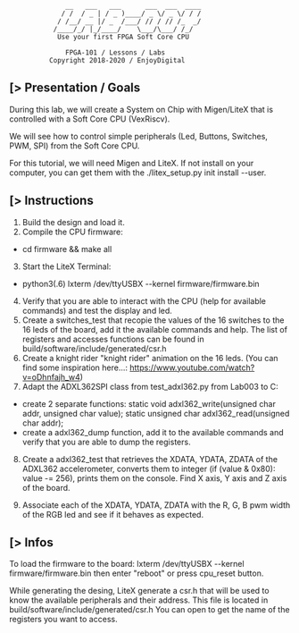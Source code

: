
                  __   ___   ___      ___  ___  ____
                 / /  / _ | / _ )____/ _ \/ _ \/ / /
                / /__/ __ |/ _  /___/ // / // /_  _/
               /____/_/ |_/____/    \___/\___/ /_/
                Use your first FPGA Soft Core CPU

                  FPGA-101 / Lessons / Labs
              Copyright 2018-2020 / EnjoyDigital

[> Presentation / Goals
-----------------------
During this lab, we will create a System on Chip with Migen/LiteX that is
controlled with a Soft Core CPU (VexRiscv).

We will see how to control simple peripherals (Led, Buttons, Switches, PWM, SPI)
from the Soft Core CPU.

For this tutorial, we will need Migen and LiteX. If not install on your computer,
you can get them with the ./litex_setup.py init install --user.


[> Instructions
---------------
1) Build the design and load it.
2) Compile the CPU firmware:
  - cd firmware && make all
3) Start the LiteX Terminal:
  - python3(.6) lxterm /dev/ttyUSBX --kernel firmware/firmware.bin
4) Verify that you are able to interact with the CPU (help for available commands)
and test the display and led.
5) Create a switches_test that recopie the values of the 16 switches to the 16
leds of the board, add it the available commands and help. The list of registers
and accesses functions can be found in build/software/include/generated/csr.h
6) Create a knight rider "knight rider" animation on the 16 leds. (You can
find some inspiration here...: https://www.youtube.com/watch?v=oDhnfajh_w4)
7) Adapt the ADXL362SPI class from test_adxl362.py from Lab003 to C:
  - create 2 separate functions:
    static void adxl362_write(unsigned char addr, unsigned char value);
    static unsigned char adxl362_read(unsigned char addr);
  - create a adxl362_dump function, add it to the available commands and verify
  that you are able to dump the registers.
8) Create a adxl362_test that retrieves the XDATA, YDATA, ZDATA of the ADXL362
accelerometer, converts them to integer (if (value & 0x80): value -= 256), prints
them on the console. Find X axis, Y axis and Z axis of the board.

9) Associate each of the XDATA, YDATA, ZDATA with the R, G, B pwm width of the RGB
led and see if it behaves as expected.

[> Infos
--------
To load the firmware to the board:
lxterm /dev/ttyUSBX --kernel firmware/firmware.bin
then enter "reboot" or press cpu_reset button.

While generating the desing, LiteX generate a csr.h that will be used to
know the available peripherals and their address. This file is located in
build/software/include/generated/csr.h You can open to get the name of the
registers you want to access.
